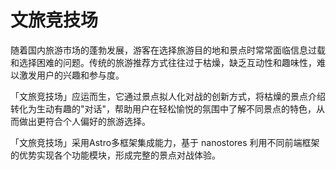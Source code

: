 # 文旅竞技场

随着国内旅游市场的蓬勃发展，游客在选择旅游目的地和景点时常常面临信息过载和选择困难的问题。传统的旅游推荐方式往往过于枯燥，缺乏互动性和趣味性，难以激发用户的兴趣和参与度。

「文旅竞技场」应运而生，它通过景点拟人化对战的创新方式，将枯燥的景点介绍转化为生动有趣的"对话"，帮助用户在轻松愉悦的氛围中了解不同景点的特色，从而做出更符合个人偏好的旅游选择。

「文旅竞技场」采用Astro多框架集成能力，基于 nanostores 利用不同前端框架的优势实现各个功能模块，形成完整的景点对战体验。